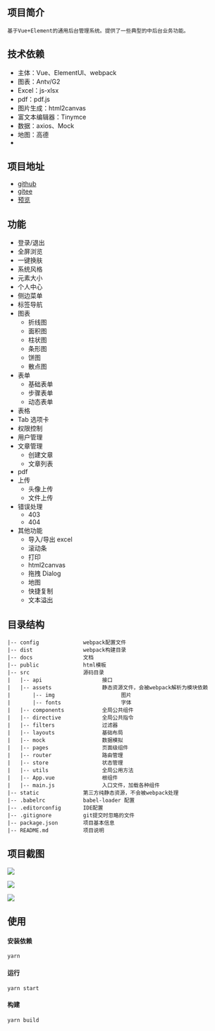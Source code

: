 ## 项目简介

    基于Vue+Element的通用后台管理系统。提供了一些典型的中后台业务功能。

## 技术依赖

- 主体：Vue、ElementUI、webpack
- 图表：Antv/G2
- Excel：js-xlsx
- pdf：pdf.js
- 图片生成：html2canvas
- 富文本编辑器：Tinymce
- 数据：axios、Mock
- 地图：高德
- 
## 项目地址

- [github](https://github.com/Wluyao/vue-element-manage)
- [gitee](https://github.com/Wluyao/vue-element-manage)
- [预览](https://wluyao.gitee.io/vue-element-manage)

## 功能

- 登录/退出
- 全屏浏览
- 一键换肤
- 系统风格
- 元素大小
- 个人中心
- 侧边菜单
- 标签导航
- 图表
  - 折线图
  - 面积图
  - 柱状图
  - 条形图
  - 饼图
  - 散点图
- 表单
  - 基础表单
  - 步骤表单
  - 动态表单
- 表格
- Tab 选项卡
- 权限控制
- 用户管理
- 文章管理
  - 创建文章
  - 文章列表
- pdf
- 上传
  - 头像上传
  - 文件上传
- 错误处理
  - 403
  - 404
- 其他功能
  - 导入/导出 excel
  - 滚动条
  - 打印
  - html2canvas
  - 拖拽 Dialog
  - 地图
  - 快捷复制
  - 文本溢出

## 目录结构

```
|-- config              webpack配置文件
|-- dist                webpack构建目录
|-- docs                文档
|-- public              html模板
|-- src                 源码目录
|	|-- api                   接口
|	|-- assets                静态资源文件，会被webpack解析为模块依赖
|		|-- img                     图片
|		|-- fonts                   字体
|	|-- components            全局公共组件
|	|-- directive             全局公共指令
|	|-- filters               过滤器
|	|-- layouts               基础布局
|	|-- mock                  数据模拟
|	|-- pages                 页面级组件
|	|-- router                路由管理
|	|-- store                 状态管理
|	|-- utils                 全局公用方法
|	|-- App.vue               根组件
|	|-- main.js               入口文件，加载各种组件
|-- static              第三方纯静态资源，不会被webpack处理
|-- .babelrc            babel-loader 配置
|-- .editorconfig       IDE配置
|-- .gitignore          git提交时忽略的文件
|--	package.json        项目基本信息
|-- README.md           项目说明
```

## 项目截图

![](https://s2.ax1x.com/2020/01/02/lt7zse.png)

![](https://s2.ax1x.com/2020/01/02/lt7FvF.png)

![](https://s2.ax1x.com/2020/01/02/ltHMon.png)

## 使用

#### 安装依赖
```
yarn
```

#### 运行
```
yarn start
```

#### 构建
```
yarn build
```
